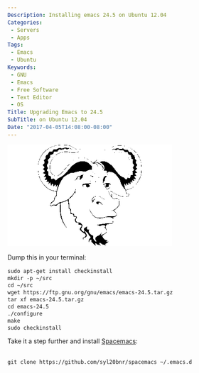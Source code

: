 ```yaml
---
Description: Installing emacs 24.5 on Ubuntu 12.04
Categories:
 - Servers
 - Apps
Tags:
 - Emacs
 - Ubuntu
Keywords:
 - GNU
 - Emacs
 - Free Software
 - Text Editor
 - OS
Title: Upgrading Emacs to 24.5
SubTitle: on Ubuntu 12.04
Date: "2017-04-05T14:08:00-08:00"
---
```


[1]: https://github.com/syl20bnr/spacemacs "Spacemacs"

<img src="/images/server/ubuntu/upgrade-emacs-to-24-5-on-ubuntu-12-04/gnulogo-370x229.png" class="center" />

Dump this in your terminal:

<pre><code class="language-bash">sudo apt-get install checkinstall
mkdir -p ~/src
cd ~/src
wget https://ftp.gnu.org/gnu/emacs/emacs-24.5.tar.gz
tar xf emacs-24.5.tar.gz
cd emacs-24.5
./configure
make
sudo checkinstall
</code></pre>

<!--more-->

Take it a step further and install [Spacemacs][1]:

<pre><code class="language-bash">
git clone https://github.com/syl20bnr/spacemacs ~/.emacs.d
</code></pre>
